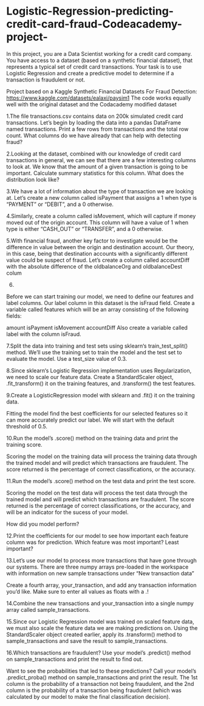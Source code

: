 # Logistic-Regression-predicting-credit-card-fraud-Codeacademy-project-
In this project, you are a Data Scientist working for a credit card company. You have access to a dataset (based on a synthetic financial dataset), that represents a typical set of credit card transactions. Your task is to use Logistic Regression and create a predictive model to determine if a transaction is fraudulent or not.

Project based on a Kaggle Synthetic Financial Datasets For Fraud Detection: https://www.kaggle.com/datasets/ealaxi/paysim1
The code works equally well with the original dataset and the Codacademy modified dataset

1.The file transactions.csv contains data on 200k simulated credit card transactions. Let’s begin by loading the data into a pandas DataFrame named transactions. Print a few rows from transactions and the total row count. What columns do we have already that can help with detecting fraud?

2.Looking at the dataset, combined with our knowledge of credit card transactions in general, we can see that there are a few interesting columns to look at. We know that the amount of a given transaction is going to be important. Calculate summary statistics for this column. What does the distribution look like?

3.We have a lot of information about the type of transaction we are looking at. Let’s create a new column called isPayment that assigns a 1 when type is “PAYMENT” or “DEBIT”, and a 0 otherwise.

4.Similarly, create a column called isMovement, which will capture if money moved out of the origin account. This column will have a value of 1 when type is either “CASH_OUT” or “TRANSFER”, and a 0 otherwise.

5.With financial fraud, another key factor to investigate would be the difference in value between the origin and destination account. Our theory, in this case, being that destination accounts with a significantly different value could be suspect of fraud. Let’s create a column called accountDiff with the absolute difference of the oldbalanceOrg and oldbalanceDest colum

6.
Before we can start training our model, we need to define our features and label columns. Our label column in this dataset is the isFraud field. Create a variable called features which will be an array consisting of the following fields:

amount
isPayment
isMovement
accountDiff
Also create a variable called label with the column isFraud.


7.Split the data into training and test sets using sklearn‘s train_test_split() method. We’ll use the training set to train the model and the test set to evaluate the model. Use a test_size value of 0.3.

8.Since sklearn‘s Logistic Regression implementation uses Regularization, we need to scale our feature data. Create a StandardScaler object, .fit_transform() it on the training features, and .transform() the test features.

9.Create a LogisticRegression model with sklearn and .fit() it on the training data.

Fitting the model find the best coefficients for our selected features so it can more accurately predict our label. We will start with the default threshold of 0.5.


10.Run the model’s .score() method on the training data and print the training score.

Scoring the model on the training data will process the training data through the trained model and will predict which transactions are fraudulent. The score returned is the percentage of correct classifications, or the accuracy.

11.Run the model’s .score() method on the test data and print the test score.

Scoring the model on the test data will process the test data through the trained model and will predict which transactions are fraudulent. The score returned is the percentage of correct classifications, or the accuracy, and will be an indicator for the sucess of your model.

How did you model perform?

12.Print the coefficients for our model to see how important each feature column was for prediction. Which feature was most important? Least important?

13.Let’s use our model to process more transactions that have gone through our systems. There are three numpy arrays pre-loaded in the workspace with information on new sample transactions under “New transaction data”

Create a fourth array, your_transaction, and add any transaction information you’d like. Make sure to enter all values as floats with a .!

14.Combine the new transactions and your_transaction into a single numpy array called sample_transactions.


15.Since our Logistic Regression model was trained on scaled feature data, we must also scale the feature data we are making predictions on. Using the StandardScaler object created earlier, apply its .transform() method to sample_transactions and save the result to sample_transactions.

16.Which transactions are fraudulent? Use your model’s .predict() method on sample_transactions and print the result to find out.

Want to see the probabilities that led to these predictions? Call your model’s .predict_proba() method on sample_transactions and print the result. The 1st column is the probability of a transaction not being fraudulent, and the 2nd column is the probability of a transaction being fraudulent (which was calculated by our model to make the final classification decision).
